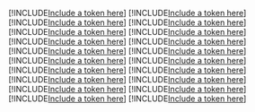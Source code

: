 [!INCLUDE[Include a token here](refs1531374450209/r1.md)]
[!INCLUDE[Include a token here](refs1531374450209/r2.md)]
[!INCLUDE[Include a token here](refs1531374450209/r3.md)]
[!INCLUDE[Include a token here](refs1531374450209/r4.md)]
[!INCLUDE[Include a token here](refs1531374450209/r5.md)]
[!INCLUDE[Include a token here](refs1531374450209/r6.md)]
[!INCLUDE[Include a token here](refs1531374450209/r7.md)]
[!INCLUDE[Include a token here](refs1531374450209/r8.md)]
[!INCLUDE[Include a token here](refs1531374450209/r9.md)]
[!INCLUDE[Include a token here](refs1531374450209/r10.md)]
[!INCLUDE[Include a token here](refs1531374450209/r11.md)]
[!INCLUDE[Include a token here](refs1531374450209/r12.md)]
[!INCLUDE[Include a token here](refs1531374450209/r13.md)]
[!INCLUDE[Include a token here](refs1531374450209/r14.md)]
[!INCLUDE[Include a token here](refs1531374450209/r15.md)]
[!INCLUDE[Include a token here](refs1531374450209/r16.md)]
[!INCLUDE[Include a token here](refs1531374450209/r17.md)]
[!INCLUDE[Include a token here](refs1531374450209/r18.md)]
[!INCLUDE[Include a token here](refs1531374450209/r19.md)]
[!INCLUDE[Include a token here](refs1531374450209/r20.md)]